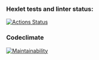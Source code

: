 ### Hexlet tests and linter status:
[![Actions Status](https://github.com/alexclay1001/frontend-project-lvl1/workflows/hexlet-check/badge.svg)](https://github.com/alexclay1001/frontend-project-lvl1/actions)
### Codeclimate
[![Maintainability](https://api.codeclimate.com/v1/badges/a99a88d28ad37a79dbf6/maintainability)](https://codeclimate.com/github/alexclay1001/frontend-project-lvl1)